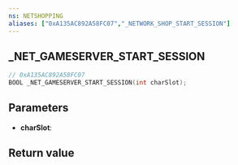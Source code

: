 ```yaml
---
ns: NETSHOPPING
aliases: ["0xA135AC892A58FC07","_NETWORK_SHOP_START_SESSION"]
---
```

## _NET_GAMESERVER_START_SESSION

```c
// 0xA135AC892A58FC07
BOOL _NET_GAMESERVER_START_SESSION(int charSlot);
```


## Parameters
* **charSlot**: 

## Return value

